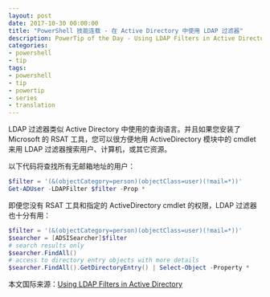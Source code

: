```yaml
---
layout: post
date: 2017-10-30 00:00:00
title: "PowerShell 技能连载 - 在 Active Directory 中使用 LDAP 过滤器"
description: PowerTip of the Day - Using LDAP Filters in Active Directory
categories:
- powershell
- tip
tags:
- powershell
- tip
- powertip
- series
- translation
---
```

LDAP 过滤器类似 Active Directory 中使用的查询语言。并且如果您安装了 Microsoft 的 RSAT 工具，您可以很方便地用 ActiveDirectory 模块中的 cmdlet 来用 LDAP 过滤器搜索用户、计算机，或其它资源。

以下代码将查找所有无邮箱地址的用户：

```powershell
$filter = '(&(objectCategory=person)(objectClass=user)(!mail=*))'
Get-ADUser -LDAPFilter $filter -Prop *
```

即便您没有 RSAT 工具和指定的 ActiveDirectory cmdlet 的权限，LDAP 过滤器也十分有用：

```powershell
$filter = '(&(objectCategory=person)(objectClass=user)(!mail=*))'
$searcher = [ADSISearcher]$filter
# search results only
$searcher.FindAll()
# access to directory entry objects with more details
$searcher.FindAll().GetDirectoryEntry() | Select-Object -Property *
```

<!--more-->
本文国际来源：[Using LDAP Filters in Active Directory](http://community.idera.com/powershell/powertips/b/tips/posts/using-ldap-filters-in-active-directory)
